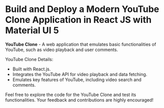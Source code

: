 # Build and Deploy a Modern YouTube Clone Application in React JS with Material UI 5

**YouTube Clone** - A web application that emulates basic functionalities of YouTube, such as video playback and user comments.

YouTube Clone Details:
- Built with React.js.
- Integrates the YouTube API for video playback and data fetching.
- Emulates key features of YouTube, including video search and comments.

Feel free to explore the code for the YouTube Clone and test its functionalities. Your feedback and contributions are highly encouraged!
